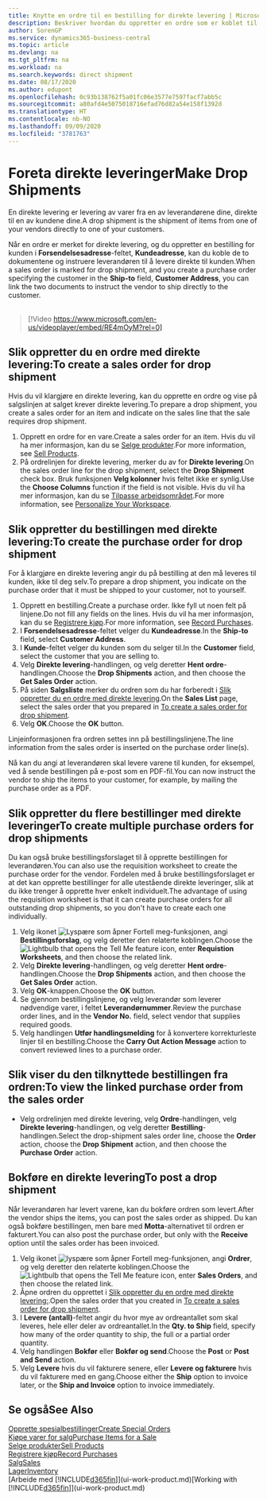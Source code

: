 ```yaml
---
title: Knytte en ordre til en bestilling for direkte levering | Microsoft-dokumentasjon
description: Beskriver hvordan du oppretter en ordre som er koblet til en bestilling, for å sikre levering direkte fra leverandøren til kunden.
author: SorenGP
ms.service: dynamics365-business-central
ms.topic: article
ms.devlang: na
ms.tgt_pltfrm: na
ms.workload: na
ms.search.keywords: direct shipment
ms.date: 08/17/2020
ms.author: edupont
ms.openlocfilehash: 0c93b138762f5a01fc06e3577e7597facf7abb5c
ms.sourcegitcommit: a80afd4e5075018716efad76d82a54e158f1392d
ms.translationtype: HT
ms.contentlocale: nb-NO
ms.lasthandoff: 09/09/2020
ms.locfileid: "3781763"
---
```

# <a name="make-drop-shipments"></a><span data-ttu-id="6b1e1-103">Foreta direkte leveringer</span><span class="sxs-lookup"><span data-stu-id="6b1e1-103">Make Drop Shipments</span></span>

<span data-ttu-id="6b1e1-104">En direkte levering er levering av varer fra en av leverandørene dine, direkte til en av kundene dine.</span><span class="sxs-lookup"><span data-stu-id="6b1e1-104">A drop shipment is the shipment of items from one of your vendors directly to one of your customers.</span></span>

<span data-ttu-id="6b1e1-105">Når en ordre er merket for direkte levering, og du oppretter en bestilling for kunden i **Forsendelsesadresse**-feltet, **Kundeadresse**, kan du koble de to dokumentene og instruere leverandøren til å levere direkte til kunden.</span><span class="sxs-lookup"><span data-stu-id="6b1e1-105">When a sales order is marked for drop shipment, and you create a purchase order specifying the customer in the **Ship-to** field, **Customer Address**, you can link the two documents to instruct the vendor to ship directly to the customer.</span></span>
<br><br>  
  
> [!Video https://www.microsoft.com/en-us/videoplayer/embed/RE4mOyM?rel=0]

## <a name="to-create-a-sales-order-for-drop-shipment"></a><span data-ttu-id="6b1e1-106">Slik oppretter du en ordre med direkte levering:</span><span class="sxs-lookup"><span data-stu-id="6b1e1-106">To create a sales order for drop shipment</span></span>

<span data-ttu-id="6b1e1-107">Hvis du vil klargjøre en direkte levering, kan du opprette en ordre og vise på salgslinjen at salget krever direkte levering.</span><span class="sxs-lookup"><span data-stu-id="6b1e1-107">To prepare a drop shipment, you create a sales order for an item and indicate on the sales line that the sale requires drop shipment.</span></span>

1. <span data-ttu-id="6b1e1-108">Opprett en ordre for en vare.</span><span class="sxs-lookup"><span data-stu-id="6b1e1-108">Create a sales order for an item.</span></span> <span data-ttu-id="6b1e1-109">Hvis du vil ha mer informasjon, kan du se [Selge produkter](sales-how-sell-products.md).</span><span class="sxs-lookup"><span data-stu-id="6b1e1-109">For more information, see [Sell Products](sales-how-sell-products.md).</span></span>
2. <span data-ttu-id="6b1e1-110">På ordrelinjen for direkte levering, merker du av for **Direkte levering**.</span><span class="sxs-lookup"><span data-stu-id="6b1e1-110">On the sales order line for the drop shipment, select the **Drop Shipment** check box.</span></span> <span data-ttu-id="6b1e1-111">Bruk funksjonen **Velg kolonner** hvis feltet ikke er synlig.</span><span class="sxs-lookup"><span data-stu-id="6b1e1-111">Use the **Choose Columns** function if the field is not visible.</span></span> <span data-ttu-id="6b1e1-112">Hvis du vil ha mer informasjon, kan du se [Tilpasse arbeidsområdet](ui-personalization-user.md).</span><span class="sxs-lookup"><span data-stu-id="6b1e1-112">For more information, see [Personalize Your Workspace](ui-personalization-user.md).</span></span>

## <a name="to-create-the-purchase-order-for-drop-shipment"></a><span data-ttu-id="6b1e1-113">Slik oppretter du bestillingen med direkte levering:</span><span class="sxs-lookup"><span data-stu-id="6b1e1-113">To create the purchase order for drop shipment</span></span>

<span data-ttu-id="6b1e1-114">For å klargjøre en direkte levering angir du på bestilling at den må leveres til kunden, ikke til deg selv.</span><span class="sxs-lookup"><span data-stu-id="6b1e1-114">To prepare a drop shipment, you indicate on the purchase order that it must be shipped to your customer, not to yourself.</span></span>

1. <span data-ttu-id="6b1e1-115">Opprett en bestilling.</span><span class="sxs-lookup"><span data-stu-id="6b1e1-115">Create a purchase order.</span></span> <span data-ttu-id="6b1e1-116">Ikke fyll ut noen felt på linjene.</span><span class="sxs-lookup"><span data-stu-id="6b1e1-116">Do not fill any fields on the lines.</span></span> <span data-ttu-id="6b1e1-117">Hvis du vil ha mer informasjon, kan du se [Registrere kjøp](purchasing-how-record-purchases.md).</span><span class="sxs-lookup"><span data-stu-id="6b1e1-117">For more information, see [Record Purchases](purchasing-how-record-purchases.md).</span></span>
2. <span data-ttu-id="6b1e1-118">I **Forsendelsesadresse**-feltet velger du **Kundeadresse**.</span><span class="sxs-lookup"><span data-stu-id="6b1e1-118">In the **Ship-to** field, select **Customer Address**.</span></span>
3. <span data-ttu-id="6b1e1-119">I **Kunde**-feltet velger du kunden som du selger til.</span><span class="sxs-lookup"><span data-stu-id="6b1e1-119">In the **Customer** field, select the customer that you are selling to.</span></span>
4. <span data-ttu-id="6b1e1-120">Velg **Direkte levering**-handlingen, og velg deretter **Hent ordre**-handlingen.</span><span class="sxs-lookup"><span data-stu-id="6b1e1-120">Choose the **Drop Shipments** action, and then choose the **Get Sales Order** action.</span></span>
5. <span data-ttu-id="6b1e1-121">På siden **Salgsliste** merker du ordren som du har forberedt i [Slik oppretter du en ordre med direkte levering](sales-how-drop-shipment.md#to-create-a-sales-order-for-drop-shipment).</span><span class="sxs-lookup"><span data-stu-id="6b1e1-121">On the **Sales List** page, select the sales order that you prepared in [To create a sales order for drop shipment](sales-how-drop-shipment.md#to-create-a-sales-order-for-drop-shipment).</span></span>
6. <span data-ttu-id="6b1e1-122">Velg **OK**.</span><span class="sxs-lookup"><span data-stu-id="6b1e1-122">Choose the **OK** button.</span></span>

<span data-ttu-id="6b1e1-123">Linjeinformasjonen fra ordren settes inn på bestillingslinjene.</span><span class="sxs-lookup"><span data-stu-id="6b1e1-123">The line information from the sales order is inserted on the purchase order line(s).</span></span>

<span data-ttu-id="6b1e1-124">Nå kan du angi at leverandøren skal levere varene til kunden, for eksempel, ved å sende bestillingen på e-post som en PDF-fil.</span><span class="sxs-lookup"><span data-stu-id="6b1e1-124">You can now instruct the vendor to ship the items to your customer, for example, by mailing the purchase order as a PDF.</span></span>     

## <a name="to-create-multiple-purchase-orders-for-drop-shipments"></a><span data-ttu-id="6b1e1-125">Slik oppretter du flere bestillinger med direkte leveringer</span><span class="sxs-lookup"><span data-stu-id="6b1e1-125">To create multiple purchase orders for drop shipments</span></span>

<span data-ttu-id="6b1e1-126">Du kan også bruke bestillingsforslaget til å opprette bestillingen for leverandøren.</span><span class="sxs-lookup"><span data-stu-id="6b1e1-126">You can also use the requisition worksheet to create the purchase order for the vendor.</span></span> <span data-ttu-id="6b1e1-127">Fordelen med å bruke bestillingsforslaget er at det kan opprette bestillinger for alle utestående direkte leveringer, slik at du ikke trenger å opprette hver enkelt individuelt.</span><span class="sxs-lookup"><span data-stu-id="6b1e1-127">The advantage of using the requisition worksheet is that it can create purchase orders for all outstanding drop shipments, so you don't have to create each one individually.</span></span>

1. <span data-ttu-id="6b1e1-128">Velg ikonet ![Lyspære som åpner Fortell meg-funksjonen](media/ui-search/search_small.png "Fortell hva du vil gjøre"), angi **Bestillingsforslag**, og velg deretter den relaterte koblingen.</span><span class="sxs-lookup"><span data-stu-id="6b1e1-128">Choose the ![Lightbulb that opens the Tell Me feature](media/ui-search/search_small.png "Tell me what you want to do") icon, enter **Requistion Worksheets**, and then choose the related link.</span></span>
2. <span data-ttu-id="6b1e1-129">Velg **Direkte levering**-handlingen, og velg deretter **Hent ordre**-handlingen.</span><span class="sxs-lookup"><span data-stu-id="6b1e1-129">Choose the **Drop Shipments** action, and then choose the **Get Sales Order** action.</span></span>
3. <span data-ttu-id="6b1e1-130">Velg **OK**-knappen.</span><span class="sxs-lookup"><span data-stu-id="6b1e1-130">Choose the **OK** button.</span></span>
4. <span data-ttu-id="6b1e1-131">Se gjennom bestillingslinjene, og velg leverandør som leverer nødvendige varer, i feltet **Leverandørnummer**.</span><span class="sxs-lookup"><span data-stu-id="6b1e1-131">Review the purchase order lines, and in the **Vendor No.** field, select vendor that supplies required goods.</span></span> 
5. <span data-ttu-id="6b1e1-132">Velg handlingen **Utfør handlingsmelding** for å konvertere korrekturleste linjer til en bestilling.</span><span class="sxs-lookup"><span data-stu-id="6b1e1-132">Choose the **Carry Out Action Message** action to convert reviewed lines to a purchase order.</span></span>

## <a name="to-view-the-linked-purchase-order-from-the-sales-order"></a><span data-ttu-id="6b1e1-133">Slik viser du den tilknyttede bestillingen fra ordren:</span><span class="sxs-lookup"><span data-stu-id="6b1e1-133">To view the linked purchase order from the sales order</span></span>

* <span data-ttu-id="6b1e1-134">Velg ordrelinjen med direkte levering, velg **Ordre**-handlingen, velg **Direkte levering**-handlingen, og velg deretter **Bestilling**-handlingen.</span><span class="sxs-lookup"><span data-stu-id="6b1e1-134">Select the drop-shipment sales order line, choose the **Order** action, choose the **Drop Shipment** action, and then choose the **Purchase Order** action.</span></span>

## <a name="to-post-a-drop-shipment"></a><span data-ttu-id="6b1e1-135">Bokføre en direkte levering</span><span class="sxs-lookup"><span data-stu-id="6b1e1-135">To post a drop shipment</span></span>

<span data-ttu-id="6b1e1-136">Når leverandøren har levert varene, kan du bokføre ordren som levert.</span><span class="sxs-lookup"><span data-stu-id="6b1e1-136">After the vendor ships the items, you can post the sales order as shipped.</span></span> <span data-ttu-id="6b1e1-137">Du kan også bokføre bestillingen, men bare med **Motta**-alternativet til ordren er fakturert.</span><span class="sxs-lookup"><span data-stu-id="6b1e1-137">You can also post the purchase order, but only with the **Receive** option until the sales order has been invoiced.</span></span>

1. <span data-ttu-id="6b1e1-138">Velg ikonet ![lyspære som åpner Fortell meg-funksjonen](media/ui-search/search_small.png "Fortell hva du vil gjøre"), angi **Ordrer**, og velg deretter den relaterte koblingen.</span><span class="sxs-lookup"><span data-stu-id="6b1e1-138">Choose the ![Lightbulb that opens the Tell Me feature](media/ui-search/search_small.png "Tell me what you want to do") icon, enter **Sales Orders**, and then choose the related link.</span></span>
2. <span data-ttu-id="6b1e1-139">Åpne ordren du opprettet i [Slik oppretter du en ordre med direkte levering:](#to-create-a-sales-order-for-drop-shipment).</span><span class="sxs-lookup"><span data-stu-id="6b1e1-139">Open the sales order that you created in [To create a sales order for drop shipment](#to-create-a-sales-order-for-drop-shipment).</span></span>
3. <span data-ttu-id="6b1e1-140">I **Levere (antall)**-feltet angir du hvor mye av ordreantallet som skal leveres, hele eller deler av ordreantallet.</span><span class="sxs-lookup"><span data-stu-id="6b1e1-140">In the **Qty. to Ship** field, specify how many of the order quantity to ship, the full or a partial order quantity.</span></span>
4. <span data-ttu-id="6b1e1-141">Velg handlingen **Bokfør** eller **Bokfør og send**.</span><span class="sxs-lookup"><span data-stu-id="6b1e1-141">Choose the **Post** or **Post and Send** action.</span></span>
5. <span data-ttu-id="6b1e1-142">Velg **Levere** hvis du vil fakturere senere, eller **Levere og fakturere** hvis du vil fakturere med en gang.</span><span class="sxs-lookup"><span data-stu-id="6b1e1-142">Choose either the **Ship** option to invoice later, or the **Ship and Invoice** option to invoice immediately.</span></span>

## <a name="see-also"></a><span data-ttu-id="6b1e1-143">Se også</span><span class="sxs-lookup"><span data-stu-id="6b1e1-143">See Also</span></span>

[<span data-ttu-id="6b1e1-144">Opprette spesialbestillinger</span><span class="sxs-lookup"><span data-stu-id="6b1e1-144">Create Special Orders</span></span>](sales-how-to-create-special-orders.md)  
[<span data-ttu-id="6b1e1-145">Kjøpe varer for salg</span><span class="sxs-lookup"><span data-stu-id="6b1e1-145">Purchase Items for a Sale</span></span>](purchasing-how-purchase-products-sale.md)  
[<span data-ttu-id="6b1e1-146">Selge produkter</span><span class="sxs-lookup"><span data-stu-id="6b1e1-146">Sell Products</span></span>](sales-how-sell-products.md)  
[<span data-ttu-id="6b1e1-147">Registrere kjøp</span><span class="sxs-lookup"><span data-stu-id="6b1e1-147">Record Purchases</span></span>](purchasing-how-record-purchases.md)  
[<span data-ttu-id="6b1e1-148">Salg</span><span class="sxs-lookup"><span data-stu-id="6b1e1-148">Sales</span></span>](sales-manage-sales.md)  
[<span data-ttu-id="6b1e1-149">Lager</span><span class="sxs-lookup"><span data-stu-id="6b1e1-149">Inventory</span></span>](inventory-manage-inventory.md)  
<span data-ttu-id="6b1e1-150">[Arbeide med [!INCLUDE[d365fin](includes/d365fin_md.md)]](ui-work-product.md)</span><span class="sxs-lookup"><span data-stu-id="6b1e1-150">[Working with [!INCLUDE[d365fin](includes/d365fin_md.md)]](ui-work-product.md)</span></span>
